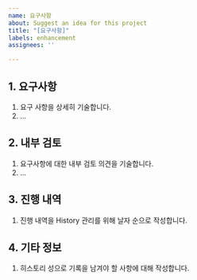 ```yaml
---
name: 요구사항
about: Suggest an idea for this project
title: "[요구사항]"
labels: enhancement
assignees: ''

---
```


## 1. 요구사항
1. 요구 사항을 상세히 기술합니다. 
2. ...

## 2. 내부 검토
1. 요구사항에 대한 내부 검토 의견을 기술합니다. 
2. ...

## 3. 진행 내역
1. 진행 내역을 History 관리를 위해 날자 순으로 작성합니다. 

## 4. 기타 정보
1. 히스토리 성으로 기록을 남겨야 할 사항에 대해 작성합니다.

